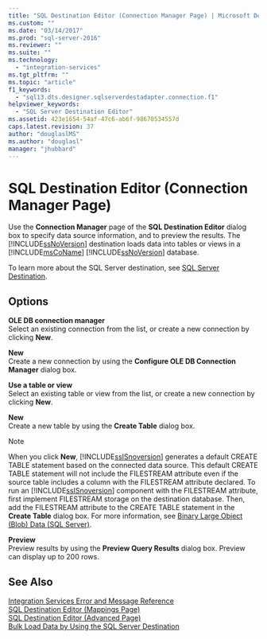 ```yaml
---
title: "SQL Destination Editor (Connection Manager Page) | Microsoft Docs"
ms.custom: ""
ms.date: "03/14/2017"
ms.prod: "sql-server-2016"
ms.reviewer: ""
ms.suite: ""
ms.technology: 
  - "integration-services"
ms.tgt_pltfrm: ""
ms.topic: "article"
f1_keywords: 
  - "sql13.dts.designer.sqlserverdestadapter.connection.f1"
helpviewer_keywords: 
  - "SQL Server Destination Editor"
ms.assetid: 423e1654-54af-47c6-ab6f-98670534557d
caps.latest.revision: 37
author: "douglaslMS"
ms.author: "douglasl"
manager: "jhubbard"
---
```

# SQL Destination Editor (Connection Manager Page)
  Use the **Connection Manager** page of the **SQL Destination Editor** dialog box to specify data source information, and to preview the results. The [!INCLUDE[ssNoVersion](../../includes/ssnoversion-md.md)] destination loads data into tables or views in a [!INCLUDE[msCoName](../../includes/msconame-md.md)] [!INCLUDE[ssNoVersion](../../includes/ssnoversion-md.md)] database.  
  
 To learn more about the SQL Server destination, see [SQL Server Destination](../../integration-services/data-flow/sql-server-destination.md).  
  
## Options  
 **OLE DB connection manager**  
 Select an existing connection from the list, or create a new connection by clicking **New**.  
  
 **New**  
 Create a new connection by using the **Configure OLE DB Connection Manager** dialog box.  
  
 **Use a table or view**  
 Select an existing table or view from the list, or create a new connection by clicking **New**.  
  
 **New**  
 Create a new table by using the **Create Table** dialog box.  
  
> [!NOTE]  
>  When you click **New**, [!INCLUDE[ssISnoversion](../../includes/ssisnoversion-md.md)] generates a default CREATE TABLE statement based on the connected data source. This default CREATE TABLE statement will not include the FILESTREAM attribute even if the source table includes a column with the FILESTREAM attribute declared. To run an [!INCLUDE[ssISnoversion](../../includes/ssisnoversion-md.md)] component with the FILESTREAM attribute, first implement FILESTREAM storage on the destination database. Then, add the FILESTREAM attribute to the CREATE TABLE statement in the **Create Table** dialog box. For more information, see [Binary Large Object &#40;Blob&#41; Data &#40;SQL Server&#41;](../../relational-databases/blob/binary-large-object-blob-data-sql-server.md).  
  
 **Preview**  
 Preview results by using the **Preview Query Results** dialog box. Preview can display up to 200 rows.  
  
## See Also  
 [Integration Services Error and Message Reference](../../integration-services/integration-services-error-and-message-reference.md)   
 [SQL Destination Editor &#40;Mappings Page&#41;](../../integration-services/data-flow/sql-destination-editor-mappings-page.md)   
 [SQL Destination Editor &#40;Advanced Page&#41;](../../integration-services/data-flow/sql-destination-editor-advanced-page.md)   
 [Bulk Load Data by Using the SQL Server Destination](../../integration-services/data-flow/bulk-load-data-by-using-the-sql-server-destination.md)  
  
  
